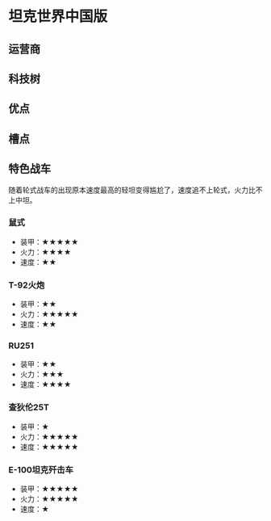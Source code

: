 # 坦克世界中国版

## 运营商
## 科技树
## 优点
## 槽点

## 特色战车
随着轮式战车的出现原本速度最高的轻坦变得尴尬了，速度追不上轮式，火力比不上中坦。

### 鼠式

- 装甲：★★★★★
- 火力：★★★★
- 速度：★★

### T-92火炮
- 装甲：★★
- 火力：★★★★★
- 速度：★★

### RU251
- 装甲：★★
- 火力：★★★
- 速度：★★★★

### 查狄伦25T
- 装甲：★
- 火力：★★★★★
- 速度：★★★★★

### E-100坦克歼击车
- 装甲：★★★★★
- 火力：★★★★★
- 速度：★
